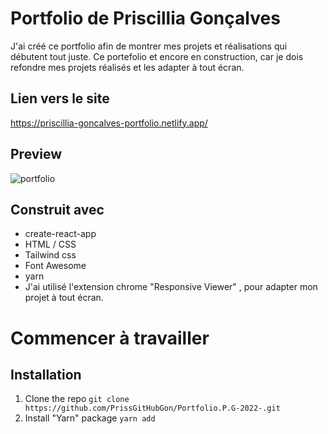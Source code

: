 # Portfolio de Priscillia Gonçalves

J'ai créé ce portfolio afin de montrer mes projets et réalisations qui débutent tout juste.
Ce portefolio et encore en construction, car je dois refondre mes projets réalisés et les adapter à tout écran.

## Lien vers le site 

https://priscillia-goncalves-portfolio.netlify.app/

## Preview 


![portfolio](https://user-images.githubusercontent.com/87413559/182619402-446158fe-684e-4b4e-b44b-8a0efb8fdeb0.jpg)

## Construit avec

* create-react-app
* HTML / CSS
* Tailwind css
* Font Awesome
* yarn
* J'ai utilisé l'extension chrome "Responsive Viewer" , pour adapter mon projet à tout écran.

# Commencer à travailler

## Installation

1. Clone the repo
``git clone https://github.com/PrissGitHubGon/Portfolio.P.G-2022-.git``
2. Install "Yarn" package
``yarn add``
